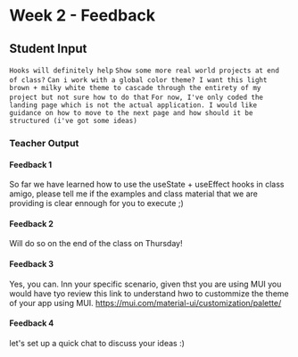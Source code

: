 # Week 2 - Feedback

## Student Input

`Hooks will definitely help`
`Show some more real world projects at end of class?`
`Can i work with a global color theme? I want this light brown + milky white theme to cascade through the entirety of my project but not sure how to do that`
`For now, I've only coded the landing page which is not the actual application. I would like guidance on how to move to the next page and how should it be structured (i've got some ideas)`

### Teacher Output

#### Feedback 1

So far we have learned how to use the useState + useEffect hooks in class amigo, please tell me if the examples and class material that we are providing is clear ennough for you to execute ;)

#### Feedback 2

Will do so on the end of the class on Thursday!

#### Feedback 3

Yes, you can. Inn your specific scenario, given thst you are using MUI you would have tyo review this link to understand hwo to custommize the theme of your app using MUI. https://mui.com/material-ui/customization/palette/

#### Feedback 4

let's set up a quick chat to discuss your ideas :)
